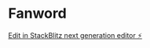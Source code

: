 # Fanword

[Edit in StackBlitz next generation editor ⚡️](https://stackblitz.com/~/github.com/djabber2019/Fanword)